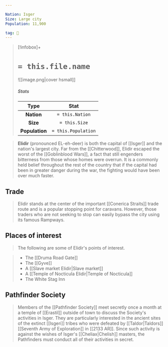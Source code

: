 ```yaml
---

Nation: Isger
Size: Large city
Population: 11,900

tag: 🌃
---
```


> [!infobox]+
> #  `= this.file.name`
> ![[image.png|cover hsmall]]
> ##### Stats
> Type | Stat |
> :---:|:---:|
> **Nation** | `= this.Nation` |
> **Size** | `= this.Size` |
> **Population** | `= this.Population` |



> **Elidir** (pronounced EL-eh-deer) is both the capital of [[Isger]] and the nation's largest city. Far from the [[Chitterwood]], Elidir escaped the worst of the [[Goblinblood Wars]], a fact that still engenders bitterness from those whose homes were overrun. It is a commonly held belief throughout the rest of the country that if the capital had been in greater danger during the war, the fighting would have been over much faster.



## Trade

> Elidir stands at the center of the important [[Conerica Straits]] trade route and is a popular stopping point for caravans. However, those traders who are not seeking to stop can easily bypass the city using its famous Rampways.


## Places of interest

> The following are some of Elidir's points of interest.

> - The [[Druma Road Gate]]
> - The [[Gyve]]
> - A [[Slave market Elidir|Slave market]]
> - A [[Temple of Nocticula Elidir|Temple of Nocticula]]
> - The White Stag Inn

## Pathfinder Society

> Members of the [[Pathfinder Society]] meet secretly once a month at a temple of [[Erastil]] outside of town to discuss the Society's activities in Isger. They are particularly interested in the ancient sites of the extinct [[Isgeri]] tribes who were defeated by [[Taldor|Taldors]] [[Seventh Army of Exploration]] in [[2133 AR]]. Since such activity is against the wishes of Isger's [[Cheliax|Chelish]] masters, the Pathfinders must conduct all of their activities in secret.








